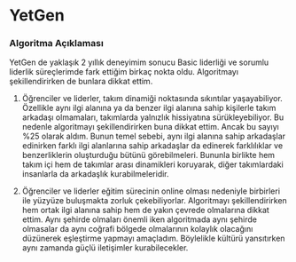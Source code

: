 # YetGen

### Algoritma Açıklaması

YetGen de yaklaşık 2 yıllık deneyimim sonucu Basic liderliği ve sorumlu liderlik süreçlerimde fark ettiğim birkaç nokta oldu. Algoritmayı şekillendirirken de bunlara dikkat ettim.

1. Öğrenciler ve liderler, takım dinamiği noktasında sıkıntılar yaşayabiliyor. Özellikle aynı ilgi alanına ya da benzer ilgi alanına sahip kişilerle takım arkadaşı olmamaları, takımlarda yalnızlık hissiyatına sürükleyebiliyor. Bu nedenle algoritmayı şekillendirirken buna dikkat ettim. Ancak bu sayıyı %25 olarak aldım. Bunun temel sebebi, aynı ilgi alanına sahip arkadaşlar edinirken farklı ilgi alanlarına sahip arkadaşlar da edinerek farklılıklar ve benzerliklerin oluşturduğu bütünü görebilmeleri. Bununla birlikte hem takım içi hem de takımlar arası dinamikleri koruyarak, diğer takımlardaki insanlarla da arkadaşlık kurabilmeleridir.

2. Öğrenciler ve liderler eğitim sürecinin online olması nedeniyle birbirleri ile yüzyüze buluşmakta zorluk çekebiliyorlar. Algoritmayı şekillendirirken hem ortak ilgi alanına sahip hem de yakın çevrede olmalarına dikkat ettim. Aynı şehirde olmaları önemli iken algoritmada aynı şehirde olmasalar da aynı coğrafi bölgede olmalarının kolaylık olacağını düzünerek eşleştirme yapmayı amaçladım. Böylelikle kültürü yansıtırken aynı zamanda güçlü iletişimler kurabilecekler.
